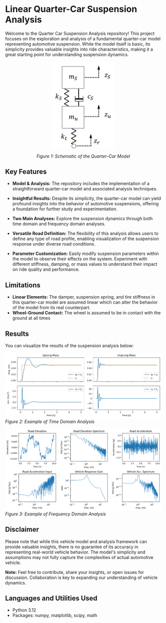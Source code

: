 # Linear Quarter-Car Suspension Analysis

Welcome to the Quarter Car Suspension Analysis repository! This project focuses on the exploration and analysis of a fundamental quarter-car model representing automotive suspension. While the model itself is basic, its simplicity provides valuable insights into ride characteristics, making it a great starting point for understanding suspension dynamics.

<div style="text-align: center;">
    <img src="https://github.com/MoBehtash/linear_quarter_car_analysis/blob/main/images/schematic.jpg" alt="Time Domain Analysis" width = "200"  />
    <p><em>Figure 1: Schematic of the Quarter-Car Model</em></p>
</div>

## Key Features
- **Model & Analysis:** The repository includes the implementation of a straightforward quarter-car model and associated analysis techniques.
  
- **Insightful Results:** Despite its simplicity, the quarter-car model can yield profound insights into the behavior of automotive suspensions, offering a foundation for further study and experimentation.
  
- **Two Main Analyses:** Explore the suspension dynamics through both time domain and frequency domain analyses.
  
- **Versatile Road Definition:** The flexibility of this analysis allows users to define any type of road profile, enabling visualization of the suspension response under diverse road conditions.
  
- **Parameter Customization:** Easily modify suspension parameters within the model to observe their effects on the system. Experiment with different stiffness, damping, or mass values to understand their impact on ride quality and performance.

## Limitations
- **Linear Elements:** The damper, suspension spring, and tire stiffness in this quarter-car model are assumed linear which can alter the behavior of the model from its real counterpart.
- **Wheel-Ground Contact:** The wheel is assumed to be in contact with the ground at all times

## Results
You can visualize the results of the suspension analysis below:

![Time Domain Analysis](https://github.com/MoBehtash/linear_quarter_car_analysis/blob/main/images/time_res.png)
*Figure 2: Example of Time Domain Analysis*

![Frequency Domain Analysis](https://github.com/MoBehtash/linear_quarter_car_analysis/blob/main/images/freq_res.png)
*Figure 3: Example of Frequency Domain Analysis*

## Disclaimer
Please note that while this vehicle model and analysis framework can provide valuable insights, there is no guarantee of its accuracy in representing real-world vehicle behavior. The model's simplicity and assumptions may not fully capture the complexities of actual automotive vehicle.

**Note:** Feel free to contribute, share your insights, or open issues for discussion. Collaboration is key to expanding our understanding of vehicle dynamics.


## Languages and Utilities Used
- Python 3.12</b>
- Packages: numpy, matplotlib, scipy, math

